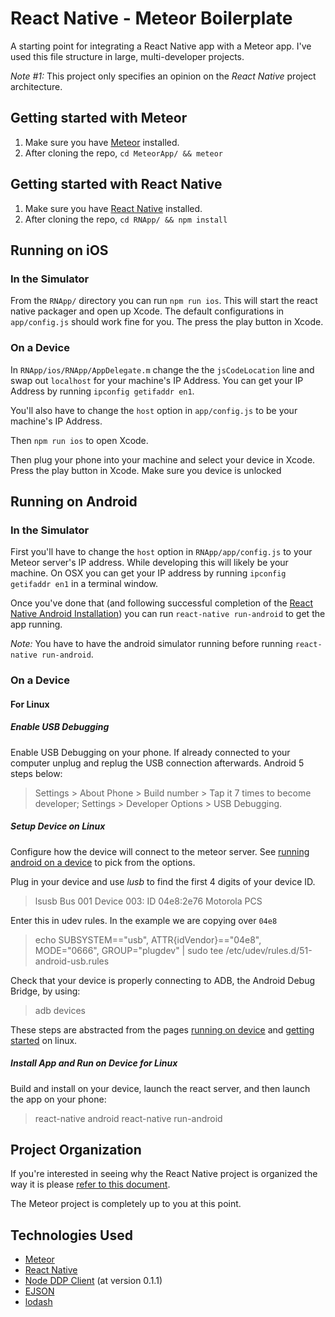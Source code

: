 # React Native - Meteor Boilerplate

A starting point for integrating a React Native app with a Meteor app. I've used this file structure in large, multi-developer projects.

_Note #1:_ This project only specifies an opinion on the *React Native* project architecture.

## Getting started with Meteor

1. Make sure you have [Meteor](https://www.meteor.com/) installed.
2. After cloning the repo, `cd MeteorApp/ && meteor`


## Getting started with React Native

1. Make sure you have [React Native](https://facebook.github.io/react-native/) installed.
2. After cloning the repo, `cd RNApp/ && npm install`

## Running on iOS

### In the Simulator

From the `RNApp/` directory you can run `npm run ios`. This will start the react native packager and open up Xcode. The default configurations in `app/config.js` should work fine for you. The press the play button in Xcode.

### On a Device

In `RNApp/ios/RNApp/AppDelegate.m` change the the `jsCodeLocation` line and swap out `localhost` for your machine's IP Address. You can get your IP Address by running `ipconfig getifaddr en1`.

You'll also have to change the `host` option in `app/config.js` to be your machine's IP Address.

Then `npm run ios` to open Xcode.

Then plug your phone into your machine and select your device in Xcode. Press the play button in Xcode. Make sure you device is unlocked

## Running on Android

### In the Simulator

First you'll have to change the `host` option in `RNApp/app/config.js` to your Meteor server's IP address. While developing this will likely be your machine. On OSX you can get your IP address by running `ipconfig getifaddr en1` in a terminal window.

Once you've done that (and following successful completion of the [React Native Android Installation](https://facebook.github.io/react-native/docs/android-setup.html#content)) you can run `react-native run-android` to get the app running.

_Note:_ You have to have the android simulator running before running `react-native run-android`.

### On a Device

#### For Linux
##### Enable USB Debugging

Enable USB Debugging on your phone. If already connected to your computer unplug and replug the USB connection afterwards. Android 5 steps below:

> Settings > About Phone > Build number > Tap it 7 times to become developer;
> Settings > Developer Options > USB Debugging.

##### Setup Device on Linux

Configure how the device will connect to the meteor server. See [running android on a device](https://facebook.github.io/react-native/docs/running-on-device-android.html) to pick from the options.

Plug in your device and use _lusb_ to find the first 4 digits of  your device ID.
> lsusb
Bus 001 Device 003: ID 04e8:2e76 Motorola PCS

Enter this in udev rules. In the example we are copying over `04e8`
> echo SUBSYSTEM=="usb", ATTR{idVendor}=="04e8", MODE="0666", GROUP="plugdev" | sudo tee /etc/udev/rules.d/51-android-usb.rules

Check that your device is properly connecting to ADB, the Android Debug Bridge, by using:
> adb devices

These steps are abstracted from the pages [running on device](https://facebook.github.io/react-native/docs/running-on-device-android.html) and [getting started](https://facebook.github.io/react-native/docs/getting-started-linux.html#setting-up-an-android-device) on linux. 

##### Install App and Run on Device for Linux

Build and install on your device, launch the react server, and then launch the app on your phone:
> react-native android
> react-native run-android

## Project Organization

If you're interested in seeing why the React Native project is organized the way it is please [refer to this document](/docs/react-native-project-organization.md).

The Meteor project is completely up to you at this point.

## Technologies Used

- [Meteor](https://www.meteor.com/)
- [React Native](https://facebook.github.io/react-native/)
- [Node DDP Client](https://github.com/hharnisc/node-ddp-client) (at version 0.1.1)
- [EJSON](https://github.com/primus/ejson)
- [lodash](https://lodash.com/)
